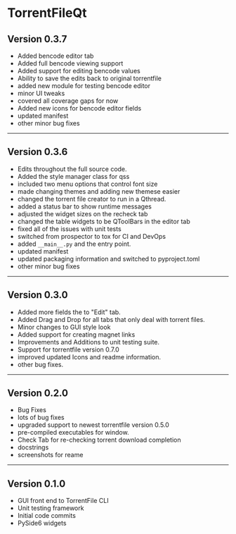 # TorrentFileQt

## Version 0.3.7

-   Added bencode editor tab
-   Added full bencode viewing support
-   Added support for editing bencode values 
-   Ability to save the edits back to original torrentfile
-   added new module for testing bencode editor
-   minor UI tweaks 
-   covered all coverage gaps for now
-   Added new icons for bencode editor fields
-   updated manifest
-   other minor bug fixes

* * *

## Version 0.3.6

-   Edits throughout the full source code.
-   Added the style manager class for qss
-   included two menu options that control font size
-   made changing themes and adding new themese easier
-   changed the torrent file creator to run in a Qthread.
-   added a status bar to show runtime messages
-   adjusted the widget sizes on the recheck tab
-   changed the table widgets to be QToolBars in the editor tab
-   fixed all of the issues with unit tests
-   switched from prospector to tox for CI and DevOps
-   added `__main__.py` and the entry point.
-   updated manifest
-   updated packaging information and switched to pyproject.toml
-   other minor bug fixes

* * *

## Version 0.3.0

-   Added more fields the to "Edit" tab.
-   Added Drag and Drop for all tabs that only deal with torrent files.
-   Minor changes to GUI style look
-   Added support for creating magnet links
-   Improvements and Additions to unit testing suite.
-   Support for torrentfile version 0.7.0
-   improved updated Icons and readme information.
-   other bug fixes.

* * *

## Version 0.2.0

-   Bug Fixes
-   lots of bug fixes
-   upgraded support to newest torrentfile version 0.5.0
-   pre-compiled executables for window.
-   Check Tab for re-checking torrent download completion
-   docstrings
-   screenshots for reame

* * *

## Version 0.1.0

-   GUI front end to TorrentFile CLI
-   Unit testing framework
-   Initial code commits
-   PySide6 widgets
